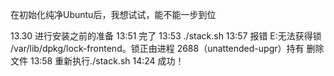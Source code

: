在初始化纯净Ubuntu后，我想试试，能不能一步到位

13.30 进行安装之前的准备
13:51 完了
13:53 ./stack.sh
13:57 报错
E:无法获得锁 /var/lib/dpkg/lock-frontend。锁正由进程 2688（unattended-upgr）持有
删除文件
13:58 重新执行./stack.sh
14:24 成功！


